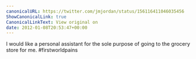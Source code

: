 ```yaml
---
canonicalURL: https://twitter.com/jmjordan/status/156116411046035456
ShowCanonicalLink: true
CanonicalLinkText: View original on
date: 2012-01-08T20:53:47+00:00
---
```

I would like a personal assistant for the sole purpose of going to the grocery store for me. #firstworldpains